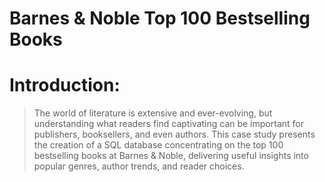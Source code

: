 # **Barnes & Noble Top 100 Bestselling Books**
# Introduction: 
> The world of literature is extensive and ever-evolving, but understanding what readers find captivating can be important for publishers, booksellers, and even authors. This case study presents the creation of a SQL database concentrating on the top 100 bestselling books at Barnes & Noble, delivering useful insights into popular genres, author trends, and reader choices.
